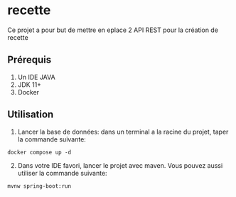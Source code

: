 # recette

Ce projet a pour but de mettre en eplace 2 API REST pour la création de recette

## Prérequis
1. Un IDE JAVA
2. JDK 11+
3. Docker

## Utilisation
1. Lancer la base de données:
   dans un terminal a la racine du projet, taper la commande suivante:
```shell script
docker compose up -d
```

2. Dans votre IDE favori, lancer le projet avec maven. Vous pouvez aussi utiliser la commande suivante:
```shell script
mvnw spring-boot:run
```